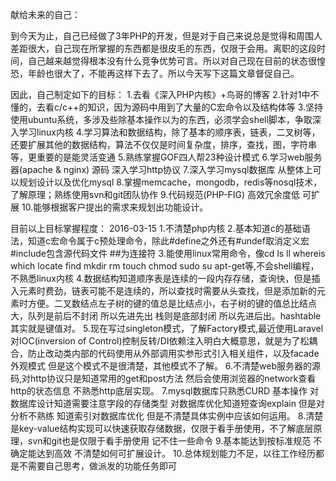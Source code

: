 献给未来的自己：

到今天为止，自己已经做了3年PHP的开发，但是对于自己来说总是觉得和周围人差距很大，自己现在所掌握的东西都是很皮毛的东西，仅限于会用。离职的这段时间，自己越来越觉得根本没有什么竞争优势可言。所以对自己现在目前的状态很惶恐，年龄也很大了，不能再这样下去了。所以今天写下这篇文章督促自己。

因此，自己制定如下的目标：
1.去看《深入PHP内核》+鸟哥的博客
2.针对1中不懂的，去看c/c++的知识，因为源码中用到了大量的C宏命令以及结构体等
3.坚持使用ubuntu系统，多涉及些除基本操作以为的东西，必须学会shell脚本，争取深入学习linux内核
4.学习算法和数据结构，除了基本的顺序表，链表，二叉树等，还要扩展其他的数据结构，算法不仅仅是时间复杂度，排序，查找，图，字符串等，更重要的是能灵活变通
5.熟练掌握GOF四人帮23种设计模式
6.学习web服务器(apache & nginx) 源码 深入学习http协议
7.深入学习mysql数据库 从整体上可以规划设计以及优化mysql
8.掌握memcache，mongodb，redis等nosql技术，了解原理；熟练使用svn和git团队协作
9.代码规范(PHP-FIG) 高效冗余度低 可扩展
10.能够根据客户提出的需求来规划出功能设计。

目前以上目标掌握程度：
2016-03-15
1.不清楚php内核
2.基本知道c的基础语法，知道c宏命令属于c预处理命令，除此#define之外还有#undef取消定义宏#include包含源代码文件 ##为连接符
3.能使用linux常用命令，像cd ls ll whereis which locate find mkdir rm touch chmod sudo su apt-get等,不会shell编程，不熟悉linux内核
4.数据结构知道顺序表是连续的一段内存存储，查询快，但是插入元素时费劲，链表可能不是连续的，所以查找时需要从头查找，但是添加新的元素时方便。二叉数结点左子树的键的值总是比结点小，右子树的键的值总比结点大，队列是前后不封闭 所以先进先出 栈则是底部封闭 所以先进后出。hashtable其实就是键值对。
5.现在写过singleton模式，了解Factory模式,最近使用Laravel对IOC(inversion of Control)控制反转/DI依赖注入明白大概意思，就是为了松耦合，防止改动类内部的代码使用从外部调用实参形式引入相关组件，以及facade外观模式 但是这个模式不是很清楚，其他模式不了解。
6.不清楚web服务器的源码,对http协议只是知道常用的get和post方法 然后会使用浏览器的network查看http的状态信息 不熟悉http底层实现。
7.mysql数据库只熟悉CURD 基本操作 对数据库设计知道需要注意字段的存储类型 对数据库优化知道短查询explain 但是对分析不熟练 知道索引对数据库优化 但是不清楚具体实例中应该如何运用。
8.清楚是key-value结构实现可以快速获取存储数据，仅限于看手册使用，不了解底层原理，svn和git也是仅限于看手册使用 记不住一些命令
9.基本能达到按标准规范 不确定能达到高效 不清楚如何可扩展设计。
10.总体规划能力不足，以往工作经历都是不需要自己思考，做派发的功能任务即可
